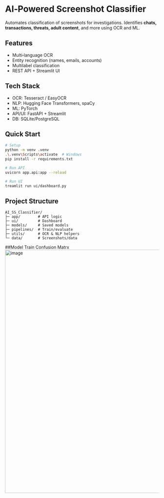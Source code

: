 # AI‑Powered Screenshot Classifier 

Automates classification of screenshots for investigations. Identifies **chats, transactions, threats, adult content**, and more using OCR and ML.

## Features

* Multi‑language OCR
* Entity recognition (names, emails, accounts)
* Multilabel classification
* REST API + Streamlit UI

## Tech Stack

* OCR: Tesseract / EasyOCR
* NLP: Hugging Face Transformers, spaCy
* ML: PyTorch
* API/UI: FastAPI + Streamlit
* DB: SQLite/PostgreSQL

## Quick Start

```bash
# Setup
python -m venv .venv
.\.venv\Scripts\activate  # Windows
pip install -r requirements.txt

# Run API
uvicorn app.api:app --reload

# Run UI
treamlit run ui/dashboard.py
```

## Project Structure

```
AI_SS_Classifier/
├─ app/        # API logic
├─ ui/         # Dashboard
├─ models/     # Saved models
├─ pipelines/  # Train/evaluate
├─ utils/      # OCR & NLP helpers
└─ data/       # Screenshots/data
```

##Model Train Confusion Matrx
<img width="934" height="794" alt="image" src="https://github.com/user-attachments/assets/a6af9004-eb84-456b-8302-cfd63677dcaa" />

